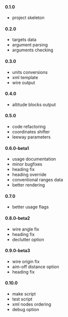 #### 0.1.0

+ project skeleton

#### 0.2.0

+ targets data
+ argument parsing
+ arguments checking

#### 0.3.0

+ units conversions
+ xml template
+ wire output

#### 0.4.0

+ altitude blocks output

#### 0.5.0

+ code refactoring
+ coordinates shifter
+ leeway parameters

#### 0.6.0-beta1

+ usage documentation
+ minor bugfixes
+ heading fix
+ heading override
+ conventional ranges data
+ better rendering

#### 0.7.0

+ better usage flags

#### 0.8.0-beta2

+ wire angle fix
+ heading fix
+ declutter option

#### 0.9.0-beta3

+ wire origin fix
+ aim-off distance option
+ heading fix

#### 0.10.0

+ make script
+ test script
+ xml nodes ordering
+ debug option
